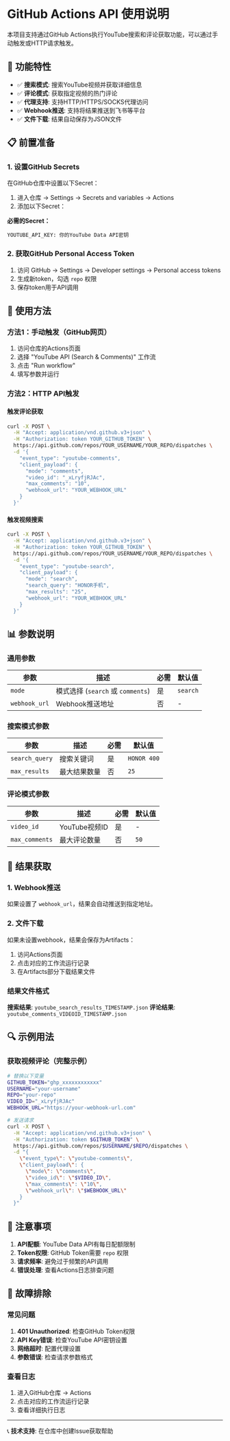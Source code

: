 # GitHub Actions API 使用说明

本项目支持通过GitHub Actions执行YouTube搜索和评论获取功能，可以通过手动触发或HTTP请求触发。

## 🚀 功能特性

- ✅ **搜索模式**: 搜索YouTube视频并获取详细信息
- ✅ **评论模式**: 获取指定视频的热门评论
- ✅ **代理支持**: 支持HTTP/HTTPS/SOCKS代理访问
- ✅ **Webhook推送**: 支持将结果推送到飞书等平台
- ✅ **文件下载**: 结果自动保存为JSON文件

## 📋 前置准备

### 1. 设置GitHub Secrets

在GitHub仓库中设置以下Secret：

1. 进入仓库 → Settings → Secrets and variables → Actions
2. 添加以下Secret：

**必需的Secret：**
```
YOUTUBE_API_KEY: 你的YouTube Data API密钥
```

### 2. 获取GitHub Personal Access Token

1. 访问 GitHub → Settings → Developer settings → Personal access tokens
2. 生成新token，勾选 `repo` 权限
3. 保存token用于API调用

## 🎯 使用方法

### 方法1：手动触发（GitHub网页）

1. 访问仓库的Actions页面
2. 选择 "YouTube API (Search & Comments)" 工作流
3. 点击 "Run workflow"
4. 填写参数并运行

### 方法2：HTTP API触发

#### 触发评论获取

```bash
curl -X POST \
  -H "Accept: application/vnd.github.v3+json" \
  -H "Authorization: token YOUR_GITHUB_TOKEN" \
  https://api.github.com/repos/YOUR_USERNAME/YOUR_REPO/dispatches \
  -d '{
    "event_type": "youtube-comments",
    "client_payload": {
      "mode": "comments",
      "video_id": "_xLryfjRJAc",
      "max_comments": "10",
      "webhook_url": "YOUR_WEBHOOK_URL"
    }
  }'
```

#### 触发视频搜索

```bash
curl -X POST \
  -H "Accept: application/vnd.github.v3+json" \
  -H "Authorization: token YOUR_GITHUB_TOKEN" \
  https://api.github.com/repos/YOUR_USERNAME/YOUR_REPO/dispatches \
  -d '{
    "event_type": "youtube-search",
    "client_payload": {
      "mode": "search",
      "search_query": "HONOR手机",
      "max_results": "25",
      "webhook_url": "YOUR_WEBHOOK_URL"
    }
  }'
```

## 📊 参数说明

### 通用参数

| 参数 | 描述 | 必需 | 默认值 |
|------|------|------|--------|
| `mode` | 模式选择 (`search` 或 `comments`) | 是 | `search` |
| `webhook_url` | Webhook推送地址 | 否 | - |

### 搜索模式参数

| 参数 | 描述 | 必需 | 默认值 |
|------|------|------|--------|
| `search_query` | 搜索关键词 | 是 | `HONOR 400` |
| `max_results` | 最大结果数量 | 否 | `25` |

### 评论模式参数

| 参数 | 描述 | 必需 | 默认值 |
|------|------|------|--------|
| `video_id` | YouTube视频ID | 是 | - |
| `max_comments` | 最大评论数量 | 否 | `50` |



## 📄 结果获取

### 1. Webhook推送

如果设置了 `webhook_url`，结果会自动推送到指定地址。

### 2. 文件下载

如果未设置webhook，结果会保存为Artifacts：

1. 访问Actions页面
2. 点击对应的工作流运行记录
3. 在Artifacts部分下载结果文件

### 结果文件格式

**搜索结果**: `youtube_search_results_TIMESTAMP.json`
**评论结果**: `youtube_comments_VIDEOID_TIMESTAMP.json`

## 🔍 示例用法

### 获取视频评论（完整示例）

```bash
# 替换以下变量
GITHUB_TOKEN="ghp_xxxxxxxxxxxx"
USERNAME="your-username"
REPO="your-repo"
VIDEO_ID="_xLryfjRJAc"
WEBHOOK_URL="https://your-webhook-url.com"

# 发送请求
curl -X POST \
  -H "Accept: application/vnd.github.v3+json" \
  -H "Authorization: token $GITHUB_TOKEN" \
  https://api.github.com/repos/$USERNAME/$REPO/dispatches \
  -d "{
    \"event_type\": \"youtube-comments\",
    \"client_payload\": {
      \"mode\": \"comments\",
      \"video_id\": \"$VIDEO_ID\",
      \"max_comments\": \"10\",
      \"webhook_url\": \"$WEBHOOK_URL\"
    }
  }"
```

## 🚨 注意事项

1. **API配额**: YouTube Data API有每日配额限制
2. **Token权限**: GitHub Token需要 `repo` 权限
3. **请求频率**: 避免过于频繁的API调用
4. **错误处理**: 查看Actions日志排查问题

## 🔧 故障排除

### 常见问题

1. **401 Unauthorized**: 检查GitHub Token权限
2. **API Key错误**: 检查YouTube API密钥设置
3. **网络超时**: 配置代理设置
4. **参数错误**: 检查请求参数格式

### 查看日志

1. 进入GitHub仓库 → Actions
2. 点击对应的工作流运行记录
3. 查看详细执行日志

---

📞 **技术支持**: 在仓库中创建Issue获取帮助